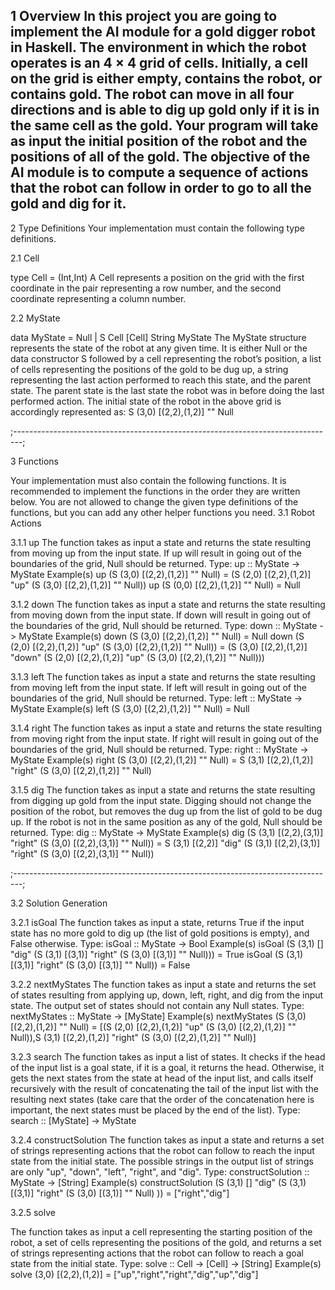 1 Overview
In this project you are going to implement the AI module for a gold digger robot in Haskell. The
environment in which the robot operates is an 4 × 4 grid of cells. Initially, a cell on the grid is either
empty, contains the robot, or contains gold. The robot can move in all four directions and is able to dig
up gold only if it is in the same cell as the gold. Your program will take as input the initial position of
the robot and the positions of all of the gold. The objective of the AI module is to compute a sequence
of actions that the robot can follow in order to go to all the gold and dig for it. 
------------------------------------------------------------------------------------

2 Type Definitions
Your implementation must contain the following type definitions.

2.1 Cell

type Cell = (Int,Int)
A Cell represents a position on the grid with the first coordinate in the pair representing a row number,
and the second coordinate representing a column number.

2.2 MyState

data MyState = Null | S Cell [Cell] String MyState
The MyState structure represents the state of the robot at any given time. It is either Null or the data
constructor S followed by a cell representing the robot’s position, a list of cells representing the positions
of the gold to be dug up, a string representing the last action performed to reach this state, and the parent
state. The parent state is the last state the robot was in before doing the last performed action. The initial
state of the robot in the above grid is accordingly represented as: S (3,0) [(2,2),(1,2)] "" Null

;--------------------------------------------------------------------------------;


3 Functions

Your implementation must also contain the following functions. It is recommended to implement the
functions in the order they are written below. You are not allowed to change the given type definitions
of the functions, but you can add any other helper functions you need.
3.1 Robot Actions

3.1.1 up
The function takes as input a state and returns the state resulting from moving up from the input state.
If up will result in going out of the boundaries of the grid, Null should be returned.
Type: up :: MyState -> MyState
Example(s)
up (S (3,0) [(2,2),(1,2)] "" Null)
= (S (2,0) [(2,2),(1,2)] "up" (S (3,0) [(2,2),(1,2)] "" Null))
up (S (0,0) [(2,2),(1,2)] "" Null)
= Null

3.1.2 down
The function takes as input a state and returns the state resulting from moving down from the input
state. If down will result in going out of the boundaries of the grid, Null should be returned.
Type: down :: MyState -> MyState
Example(s)
down (S (3,0) [(2,2),(1,2)] "" Null)
= Null
down (S (2,0) [(2,2),(1,2)] "up" (S (3,0) [(2,2),(1,2)] "" Null))
= (S (3,0) [(2,2),(1,2)] "down" (S (2,0) [(2,2),(1,2)] "up" (S (3,0) [(2,2),(1,2)] ""
Null)))

3.1.3 left
The function takes as input a state and returns the state resulting from moving left from the input state.
If left will result in going out of the boundaries of the grid, Null should be returned.
Type: left :: MyState -> MyState
Example(s)
left (S (3,0) [(2,2),(1,2)] "" Null)
= Null

3.1.4 right
The function takes as input a state and returns the state resulting from moving right from the input
state. If right will result in going out of the boundaries of the grid, Null should be returned.
Type: right :: MyState -> MyState
Example(s)
right (S (3,0) [(2,2),(1,2)] "" Null)
= S (3,1) [(2,2),(1,2)] "right" (S (3,0) [(2,2),(1,2)] "" Null)


3.1.5 dig
The function takes as input a state and returns the state resulting from digging up gold from the input
state. Digging should not change the position of the robot, but removes the dug up from the list of gold
to be dug up. If the robot is not in the same position as any of the gold, Null should be returned.
Type: dig :: MyState -> MyState
Example(s)
dig (S (3,1) [(2,2),(3,1)] "right" (S (3,0) [(2,2),(3,1)] "" Null))
= S (3,1) [(2,2)] "dig" (S (3,1) [(2,2),(3,1)] "right" (S (3,0) [(2,2),(3,1)] "" Null))

;--------------------------------------------------------------------------------;

3.2 Solution Generation

3.2.1 isGoal
The function takes as input a state, returns True if the input state has no more gold to dig up (the list
of gold positions is empty), and False otherwise.
Type: isGoal :: MyState -> Bool
Example(s)
isGoal (S (3,1) [] "dig" (S (3,1) [(3,1)] "right" (S (3,0) [(3,1)] "" Null)))
= True
isGoal (S (3,1) [(3,1)] "right" (S (3,0) [(3,1)] "" Null))
= False

3.2.2 nextMyStates
The function takes as input a state and returns the set of states resulting from applying up, down, left,
right, and dig from the input state. The output set of states should not contain any Null states.
Type: nextMyStates :: MyState -> [MyState]
Example(s)
nextMyStates (S (3,0) [(2,2),(1,2)] "" Null)
= [(S (2,0) [(2,2),(1,2)] "up" (S (3,0) [(2,2),(1,2)] "" Null)),S (3,1) [(2,2),(1,2)]
"right" (S (3,0) [(2,2),(1,2)] "" Null)]

3.2.3 search
The function takes as input a list of states. It checks if the head of the input list is a goal state, if it is a
goal, it returns the head. Otherwise, it gets the next states from the state at head of the input list, and
calls itself recursively with the result of concatenating the tail of the input list with the resulting next
states (take care that the order of the concatenation here is important, the next states must be placed
by the end of the list).
Type: search :: [MyState] -> MyState


3.2.4 constructSolution
The function takes as input a state and returns a set of strings representing actions that the robot can
follow to reach the input state from the initial state. The possible strings in the output list of strings are
only "up", "down", "left", "right", and "dig".
Type: constructSolution :: MyState -> [String]
Example(s)
constructSolution (S (3,1) [] "dig" (S (3,1) [(3,1)] "right" (S (3,0) [(3,1)] "" Null)
))
= ["right","dig"]

3.2.5 solve

The function takes as input a cell representing the starting position of the robot, a set of cells representing
the positions of the gold, and returns a set of strings representing actions that the robot can follow to
reach a goal state from the initial state.
Type: solve :: Cell -> [Cell] -> [String]
Example(s)
solve (3,0) [(2,2),(1,2)]
= ["up","right","right","dig","up","dig"]



